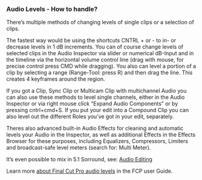 ### Audio Levels - How to handle?

There’s multiple methods of changing levels of single clips or a selection of clips. 

The fastest way would be using the shortcuts CNTRL + or - to in- or decrease levels in 1 dB increments. You can of course change levels of selected clips in the Audio Inspector via slider or numerical dB-Input and in the timeline via the horizontal volume control line (drag with mouse, for precise control press CMD while dragging). You also can level a portion of a clip by selecting a range (Range-Tool: press R) and then drag the line. This creates 4 keyframes around the region.
    
If you got a Clip, Sync Clip or Multicam Clip with multichannel Audio you can also use these methods to level single channels, either in the Audio Inspector or via right mouse click “Expand Audio Components” or by pressing cntrl+cmd+S. If you put your edit into a Compound Clip you can also level out the different Roles you’ve got in your edit, separately. 
   
Theres also advanced built-in Audio Effects for cleaning and automatic levels your Audio in the Inspector, as well as additional Effects in the Effects Browser for these purposes, including Equalizers, Compressors, Limiters and broadcast-safe level meters (search for: Multi Meter).<br> 
  
It’s even possible to mix in 5.1 Sorround, see: [Audio Editing](https://fcp.cafe/faq/#audio-editing---do-i-need-a-separate-app)
   
Learn more [about Final Cut Pro audio levels](https://support.apple.com/en-au/guide/final-cut-pro/verc1fabb77/mac#:%7E:text=Adjust%20volume%20automatically%20across%20a%20selected%20area&text=In%20Final%20Cut%20Pro%2C%20select,want%20to%20adjust%20the%20volume.) in the FCP user Guide.
